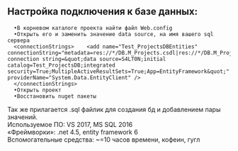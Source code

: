 Настройка подключения к базе данных:
---

      •В корневом каталоге проекта найти файл Web.config
      •Открыть его и заменить значение data source, на имя вашего sql сервера
      <connectionStrings>    <add name="Test_ProjectsDBEntities" connectionString="metadata=res://*/DB.M_Projects.csdl|res://*/DB.M_Projects.ssdl|res://*/DB.M_Projects.msl;provider=System.Data.SqlClient;provider connection string=&quot;data source=S4LT0N;initial catalog=Test_ProjectsDB;integrated security=True;MultipleActiveResultSets=True;App=EntityFramework&quot;" providerName="System.Data.EntityClient" />
      </connectionStrings>
      •Открыть проект
      •Восстановить nuget пакеты  
  
Так же прилагается .sql файлик для создания бд и добавлением пары значений.  
Используемое ПО: VS 2017, MS SQL 2016  
«Фреймворки»: .net 4.5, entity framework 6  
Вспомогательные средства: ~=10 часов времени, кофеин, гугл
  
